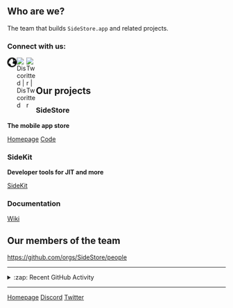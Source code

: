 <!-- 
Docs: How to use GitHub README and actions to auto-generate embedded content.
https://github.com/anuraghazra/github-readme-stats
https://www.youtube.com/watch?v=n6d4KHSKqGk
https://github.com/rahuldkjain/github-profile-readme-generator
 -->

## Who are we?

The team that builds `SideStore.app` and related projects.

### Connect with us:

<!--
[![Website](https://img.shields.io/website?label=sidestore.io&style=for-the-badge&url=https://sidestore.io)](https://sidestore.io)
[![Twitter Follow](https://img.shields.io/twitter/follow/sidestore_io?color=1DA1F2&logo=twitter&style=for-the-badge)](https://twitter.com/intent/follow?original_referer=https%3A%2F%2Fgithub.com%2Fsidestore&screen_name=sidestore)
[![GitHub Followers](https://img.shields.io/github/followers/sidestore?style=for-the-badge)]()
[![GitHub Sponsors](https://img.shields.io/github/sponsors/sidestore?style=for-the-badge
)]() 
-->

[<img align="left" alt="sidestore.io" width="22px" src="https://raw.githubusercontent.com/iconic/open-iconic/master/svg/globe.svg" />][website]
[<img align="left" alt="Discord | Discord" width="22px" src="https://cdn.jsdelivr.net/npm/simple-icons@v3/icons/discord.svg" />][discord]
[<img align="left" alt="Twitter | Twitter" width="22px" src="https://cdn.jsdelivr.net/npm/simple-icons@v3/icons/twitter.svg" />][twitter]

<br />
<br />

## Our projects

### SideStore

__The mobile app store__

[Homepage][website]
[Code][git.sidestore]

### SideKit

__Developer tools for JIT and more__

[SideKit][git.sidekit]

### Documentation

[Wiki][wiki]

## Our members of the team

https://github.com/orgs/SideStore/people

---

<details>
  <summary>:zap: Recent GitHub Activity</summary>

<!--START_SECTION:activity-->
1. 🎉 Merged PR [#875](https://github.com/SideStore/SideStore/pull/875) in [SideStore/SideStore](https://github.com/SideStore/SideStore)
2. 🗣 Commented on [#875](https://github.com/SideStore/SideStore/issues/875) in [SideStore/SideStore](https://github.com/SideStore/SideStore)
3. 🗣 Commented on [#33](https://github.com/SideStore/SideStore/issues/33) in [SideStore/SideStore](https://github.com/SideStore/SideStore)
4. 🗣 Commented on [#875](https://github.com/SideStore/SideStore/issues/875) in [SideStore/SideStore](https://github.com/SideStore/SideStore)
5. 🗣 Commented on [#875](https://github.com/SideStore/SideStore/issues/875) in [SideStore/SideStore](https://github.com/SideStore/SideStore)
6. 🗣 Commented on [#875](https://github.com/SideStore/SideStore/issues/875) in [SideStore/SideStore](https://github.com/SideStore/SideStore)
7. 🗣 Commented on [#875](https://github.com/SideStore/SideStore/issues/875) in [SideStore/SideStore](https://github.com/SideStore/SideStore)
8. 🗣 Commented on [#875](https://github.com/SideStore/SideStore/issues/875) in [SideStore/SideStore](https://github.com/SideStore/SideStore)
9. 🗣 Commented on [#875](https://github.com/SideStore/SideStore/issues/875) in [SideStore/SideStore](https://github.com/SideStore/SideStore)
10. 💪 Opened PR [#875](https://github.com/SideStore/SideStore/pull/875) in [SideStore/SideStore](https://github.com/SideStore/SideStore)
11. 🎉 Merged PR [#59](https://github.com/SideStore/Community-Source/pull/59) in [SideStore/Community-Source](https://github.com/SideStore/Community-Source)
12. 🗣 Commented on [#855](https://github.com/SideStore/SideStore/issues/855) in [SideStore/SideStore](https://github.com/SideStore/SideStore)
13. 🎉 Merged PR [#866](https://github.com/SideStore/SideStore/pull/866) in [SideStore/SideStore](https://github.com/SideStore/SideStore)
14. 🗣 Commented on [#866](https://github.com/SideStore/SideStore/issues/866) in [SideStore/SideStore](https://github.com/SideStore/SideStore)
15. 🎉 Merged PR [#871](https://github.com/SideStore/SideStore/pull/871) in [SideStore/SideStore](https://github.com/SideStore/SideStore)
16. 🗣 Commented on [#855](https://github.com/SideStore/SideStore/issues/855) in [SideStore/SideStore](https://github.com/SideStore/SideStore)
17. 💪 Opened PR [#871](https://github.com/SideStore/SideStore/pull/871) in [SideStore/SideStore](https://github.com/SideStore/SideStore)
18. 🗣 Commented on [#756](https://github.com/SideStore/SideStore/issues/756) in [SideStore/SideStore](https://github.com/SideStore/SideStore)
19. 🗣 Commented on [#756](https://github.com/SideStore/SideStore/issues/756) in [SideStore/SideStore](https://github.com/SideStore/SideStore)
20. 🗣 Commented on [#870](https://github.com/SideStore/SideStore/issues/870) in [SideStore/SideStore](https://github.com/SideStore/SideStore)
<!--END_SECTION:activity-->

</details>

---

[Homepage][patreon] [Discord][discord] [Twitter][twitter]

<!--
- [Patreon][patreon]
- [OpenCollective][opencollective]
- [YouTube][youtube]
-->

[website]: https://sidestore.io
[wiki]: https://wiki.sidestore.io
[twitter]: https://twitter.com/sidestore_io
[discord]: https://discord.gg/sidestore-949183273383395328
[youtube]: https://youtube.com/TODO
[patreon]: https://www.patreon.com/SideStore
[opencollective]: https://opencollective.com/TODO
[git.sidestore]: https://github.com/SideStore/SideStore/
[git.sidekit]: https://github.com/SideStore/SideKit


